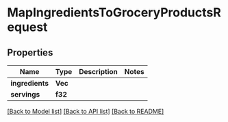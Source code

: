 # MapIngredientsToGroceryProductsRequest

## Properties

Name | Type | Description | Notes
------------ | ------------- | ------------- | -------------
**ingredients** | **Vec<String>** |  | 
**servings** | **f32** |  | 

[[Back to Model list]](../README.md#documentation-for-models) [[Back to API list]](../README.md#documentation-for-api-endpoints) [[Back to README]](../README.md)


